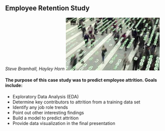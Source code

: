 ## Employee Retention Study     
*Steve Bramhall, Hayley Horn*
![picture](./InputFiles/PeopleDataImage.jpg)


#### The purpose of this case study was to predict employee attrition. Goals include:
- Exploratory Data Analysis (EDA)
- Determine key contributors to attrition from a training data set
- Identify any job role trends
- Point out other interesting findings
- Build a model to predict attrition
- Provide data visualization in the final presentation


